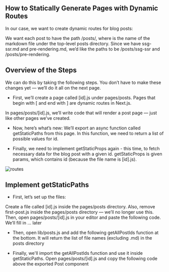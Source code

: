 ## How to Statically Generate Pages with Dynamic Routes
 In our case, we want to create dynamic routes for blog posts:

 We want each post to have the path /posts/<id>, where <id> is the name of the markdown file under the top-level posts directory.
 Since we have ssg-ssr.md and pre-rendering.md, we’d like the paths to be /posts/ssg-ssr and /posts/pre-rendering.

## Overview of the Steps
 We can do this by taking the following steps. You don’t have to make these changes yet — we’ll do it all on the next page.

 - First, we’ll create a page called [id].js under pages/posts. Pages that begin with [ and end with ] are dynamic routes in Next.js.

 In pages/posts/[id].js, we’ll write code that will render a post page — just like other pages we’ve created.

 - Now, here’s what’s new: We’ll export an async function called getStaticPaths from this page. In this function, we need to return a list of possible values for id. 

 - Finally, we need to implement getStaticProps again - this time, to fetch necessary data for the blog post with a given id. getStaticProps is given params, which contains id (because the file name is [id].js).

![routes](https://nextjs.org/static/images/learn/dynamic-routes/how-to-dynamic-routes.png)

## Implement getStaticPaths
 - First, let’s set up the files:

 Create a file called [id].js inside the pages/posts directory. 
 Also, remove first-post.js inside the pages/posts directory — we’ll no longer use this.
 Then, open pages/posts/[id].js in your editor and paste the following code. We’ll fill in ... later

 - Then, open lib/posts.js and add the following getAllPostIds function at the bottom. It will return the list of file names (excluding .md) in the posts directory

 - Finally, we'll import the getAllPostIds function and use it inside getStaticPaths. Open pages/posts/[id].js and copy the following code above the exported Post component